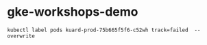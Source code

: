 # gke-workshops-demo
```
kubectl label pods kuard-prod-75b665f5f6-c52wh track=failed  --overwrite
```
